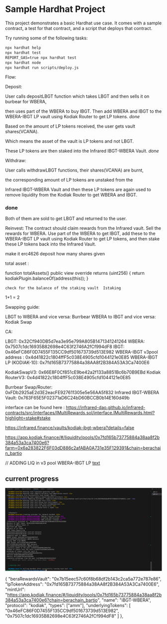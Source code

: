 # Sample Hardhat Project

This project demonstrates a basic Hardhat use case. It comes with a sample contract, a test for that contract, and a script that deploys that contract.

Try running some of the following tasks:

```shell
npx hardhat help
npx hardhat test
REPORT_GAS=true npx hardhat test
npx hardhat node
npx hardhat run scripts/deploy.js
```



Flow:

Deposit:



 User calls depositLBGT function which takes LBGT and then sells it on burbear for WBERA,

 then uses part of the WBERA to buy IBGT. Then add WBERA and IBGT to the WBERA-IBGT LP vault using Kodiak Router  to get LP tokens. *done* 






Based on the amount of LP tokens received, the user gets vault shares(VCANA). 

Which means the asset of the vault is LP tokens and not LBGT. 

These LP tokens are then staked into the Infrared IBGT-WBERA Vault.
*done*




Withdraw: 


User calls withdrawLBGT functions, their shares(VCANA) are burnt, 

the corresponding amount of LP tokens are unstaked from the 

Infrared IBGT-WBERA Vault and then these LP tokens are again used to remove liquidity from the Kodiak Router to get WBERA and IBGT.

### done 

Both of them are sold to get LBGT and returned to the user.

Reinvest: The contract should claim rewards from the Infrared vault. Sell the rewards for WBERA. Use part of the WBERA to get IBGT, add these to the WBERA-IBGT LP vault using Kodiak Router  to get LP tokens, and then stake these LP tokens back into the Infrared Vault.



make it erc4626 deposit how many shares given 


total asset :

  function totalAssets() public view override returns (uint256) {
        return kodiakPlugin.balanceOf(address(this));
    }

    check for the balance of the staking vault  Istaking 


1+1 = 2 

Swapping guide:

LBGT to WBERA and vice versa: Burrbear
WBERA to IBGT and vice versa: Kodiak Swap


CA:

LBGT: 0x32Cf940DB5d7ea3e95e799A805B1471341241264
WBERA: 0x7507c1dc16935B82698e4C63f2746A2fCf994dF8
IBGT: 0x46eFC86F0D7455F135CC9df501673739d513E982
WBERA-IBGT v3pool address : 0x4d41822c1804ffF5c038E4905cfd1044121e0E85
WBERA-IBGT LP (KODIAK-10): 0x7fd165B73775884a38AA8f2B384A53A3Ca7400E6

KodiakSwapV3: 0x66E8F0Cf851cE9be42a2f133a8851Bc6b70B9EBd
Kodiak RouterV3: 0x4d41822c1804ffF5c038E4905cfd1044121e0E85







Burrbear Swap/Router: 0xFDb2925aE2d3E2eacFE927611305e5e56AA5f832
Infrared IBGT-WBERA Vault: 0x763F65E5F02371aD6C24bD60BCCB0b14E160d49b

interface can be found here   : 
https://infrared-dao.github.io/infrared-contracts/src/interfaces/IMultiRewards.sol/interface.IMultiRewards.html?highlight=stake#stake




https://infrared.finance/vaults/kodiak-ibgt-wbera?details=false

https://app.kodiak.finance/#/liquidity/pools/0x7fd165b73775884a38aa8f2b384a53a3ca7400e6?farm=0x6a283822F6F03dD886c2afABA0A731e35F129391&chain=berachain_bartio	




// ADDING LIQ in v3 pool WBERA-IBGT LP 
[text](https://bartio.beratrail.io/tx/0x9c0e45fb9cddb48fbd9c80ffc9a7e6f6a75ee7fc49a449904e9c2f00bac2121c)


## current progress 

![alt text](image-1.png)



 {
      "beraRewardsVault": "0x7b15eec57c60f8b68df2b143c2ca5a772e787e86",
      "lpTokenAddress": "0x7fd165B73775884a38AA8f2B384A53A3Ca7400E6",
      "mintUrl": "https://app.kodiak.finance/#/liquidity/pools/0x7fd165b73775884a38aa8f2b384a53a3ca7400e6?chain=berachain_bartio",
      "name": "iBGT-WBERA",
      "protocol": "kodiak",
      "types": ["amm"],
      "underlyingTokens": [
        "0x46eFC86F0D7455F135CC9df501673739d513E982",
        "0x7507c1dc16935B82698e4C63f2746A2fCf994dF8"
      ]
    },